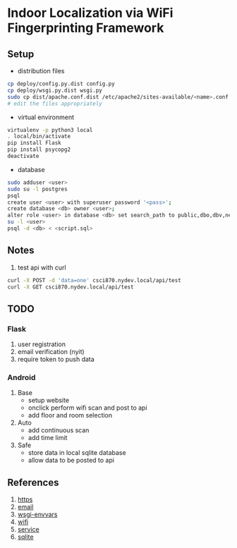 # Indoor Localization via WiFi Fingerprinting Framework

## Setup
* distribution files
``` sh
cp deploy/config.py.dist config.py
cp deploy/wsgi.py.dist wsgi.py
sudo cp dist/apache.conf.dist /etc/apache2/sites-available/<name>.conf
# edit the files appropriately
```

* virtual environment
``` sh
virtualenv -p python3 local
. local/bin/activate
pip install Flask
pip install psycopg2
deactivate
```

* database
``` sh
sudo adduser <user>
sudo su -l postgres
psql
create user <user> with superuser password '<pass>';
create database <db> owner <user>;
alter role <user> in database <db> set search_path to public,dbo,dbv,new,map;
su -l <user>
psql -d <db> < <script.sql>
```

## Notes
1. test api with curl
``` sh
curl -X POST -d 'data=one' csci870.nydev.local/api/test
curl -X GET csci870.nydev.local/api/test
```

## TODO
### Flask
1. user registration
2. email verification (nyit)
3. require token to push data

### Android
1. Base
    * setup website
    * onclick perform wifi scan and post to api
    * add floor and room selection
2. Auto
    * add continuous scan
    * add time limit
3. Safe
    * store data in local sqlite database
    * allow data to be posted to api

## References
1. [https]
2. [email]
3. [wsgi-envvars]
4. [wifi]
5. [service]
6. [sqlite]

[https]: https://gethttpsforfree.com/
[email]: http://blog.miguelgrinberg.com/post/the-flask-mega-tutorial-part-xi-email-support
[ssl-tls]: https://www.fastmail.com/help/technical/ssltlsstarttls.html
[wsgi-envvars]: http://software.saao.ac.za/2014/10/29/deploying-a-flask-application-on-apache/
[argparse]: https://docs.python.org/3/howto/argparse.html
[wifi]: http://www.tutorialspoint.com/android/android_wi_fi.htm
[service]: https://developer.android.com/training/run-background-service/index.html
[sqlite]: http://www.tutorialspoint.com/android/android_sqlite_database.htm
